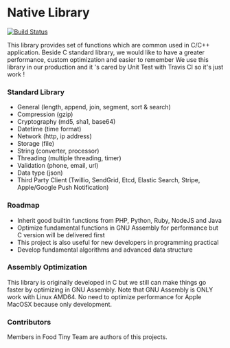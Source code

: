 # Native Library

[![Build Status](https://travis-ci.com/foodtiny/native.svg?token=p64HTBqDyw43Lh5iDLxP&branch=master)](https://travis-ci.com/foodtiny/native)

This library provides set of functions which are common used in C/C++ application.
Beside C standard library, we would like to have a greater performance, custom optimization and easier to remember
We use this library in our production and it 's cared by Unit Test with Travis CI so it's just work !

### Standard Library
- General (length, append, join, segment, sort & search)
- Compression (gzip)
- Cryptography (md5, sha1, base64)
- Datetime (time format)
- Network (http, ip address)
- Storage (file)
- String (converter, processor)
- Threading (multiple threading, timer)
- Validation (phone, email, url)
- Data type (json)
- Third Party Client (Twillio, SendGrid, Etcd, Elastic Search, Stripe, Apple/Google Push Notification)

### Roadmap
- Inherit good builtin functions from PHP, Python, Ruby, NodeJS and Java
- Optimize fundamental functions in GNU Assembly for performance but C version will be delivered first
- This project is also useful for new developers in programming practical
- Develop fundamental algorithms and advanced data structure

### Assembly Optimization
This library is originally developed in C but we still can make things go faster by optimizing in GNU Assembly.
Note that GNU Assembly is ONLY work with Linux AMD64. No need to optimize performance for Apple MacOSX because only development.

### Contributors
Members in Food Tiny Team are authors of this projects.